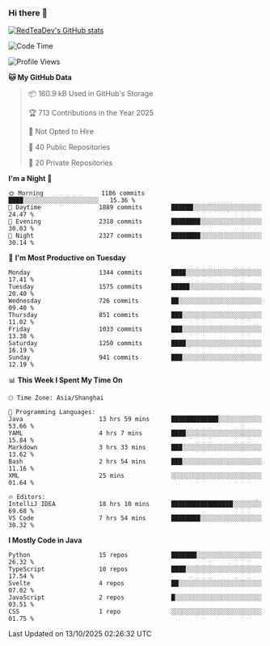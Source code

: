 ### Hi there 👋

<!--
**RedTeaDev/RedTeaDev** is a ✨ _special_ ✨ repository because its `README.md` (this file) appears on your GitHub profile.

Here are some ideas to get you started:

- 🔭 I’m currently working on ...
- 🌱 I’m currently learning ...
- 👯 I’m looking to collaborate on ...
- 🤔 I’m looking for help with ...
- 💬 Ask me about ...
- 📫 How to reach me: ...
- 😄 Pronouns: ...
- ⚡ Fun fact: ...
-->

<!--
[![wakatime](https://wakatime.com/badge/user/6b101ed0-04c0-4490-9283-eb61f2efff96.svg)](https://wakatime.com/@6b101ed0-04c0-4490-9283-eb61f2efff96)
!-->

[![RedTeaDev's GitHub stats](https://github-readme-stats.vercel.app/api?username=RedTeaDev\&include_all_commits=true)](https://github.com/anuraghazra/github-readme-stats)
<!--
[![willianrod's wakatime stats](https://github-readme-stats.vercel.app/api/wakatime?username=RedTeaDev)](https://github.com/anuraghazra/github-readme-stats)
!-->
<!--START_SECTION:waka-->
![Code Time](http://img.shields.io/badge/Code%20Time-3%2C576%20hrs%2046%20mins-blue)

![Profile Views](http://img.shields.io/badge/Profile%20Views-0-blue)

**🐱 My GitHub Data** 

> 📦 160.9 kB Used in GitHub's Storage 
 > 
> 🏆 713 Contributions in the Year 2025
 > 
> 🚫 Not Opted to Hire
 > 
> 📜 40 Public Repositories 
 > 
> 🔑 20 Private Repositories 
 > 
**I'm a Night 🦉** 

```text
🌞 Morning                1186 commits        ████░░░░░░░░░░░░░░░░░░░░░   15.36 % 
🌆 Daytime                1889 commits        ██████░░░░░░░░░░░░░░░░░░░   24.47 % 
🌃 Evening                2318 commits        ████████░░░░░░░░░░░░░░░░░   30.03 % 
🌙 Night                  2327 commits        ████████░░░░░░░░░░░░░░░░░   30.14 % 
```
📅 **I'm Most Productive on Tuesday** 

```text
Monday                   1344 commits        ████░░░░░░░░░░░░░░░░░░░░░   17.41 % 
Tuesday                  1575 commits        █████░░░░░░░░░░░░░░░░░░░░   20.40 % 
Wednesday                726 commits         ██░░░░░░░░░░░░░░░░░░░░░░░   09.40 % 
Thursday                 851 commits         ███░░░░░░░░░░░░░░░░░░░░░░   11.02 % 
Friday                   1033 commits        ███░░░░░░░░░░░░░░░░░░░░░░   13.38 % 
Saturday                 1250 commits        ████░░░░░░░░░░░░░░░░░░░░░   16.19 % 
Sunday                   941 commits         ███░░░░░░░░░░░░░░░░░░░░░░   12.19 % 
```


📊 **This Week I Spent My Time On** 

```text
🕑︎ Time Zone: Asia/Shanghai

💬 Programming Languages: 
Java                     13 hrs 59 mins      █████████████░░░░░░░░░░░░   53.66 % 
YAML                     4 hrs 7 mins        ████░░░░░░░░░░░░░░░░░░░░░   15.84 % 
Markdown                 3 hrs 33 mins       ███░░░░░░░░░░░░░░░░░░░░░░   13.62 % 
Bash                     2 hrs 54 mins       ███░░░░░░░░░░░░░░░░░░░░░░   11.16 % 
XML                      25 mins             ░░░░░░░░░░░░░░░░░░░░░░░░░   01.64 % 

🔥 Editors: 
IntelliJ IDEA            18 hrs 10 mins      █████████████████░░░░░░░░   69.68 % 
VS Code                  7 hrs 54 mins       ████████░░░░░░░░░░░░░░░░░   30.32 % 
```

**I Mostly Code in Java** 

```text
Python                   15 repos            ███████░░░░░░░░░░░░░░░░░░   26.32 % 
TypeScript               10 repos            ████░░░░░░░░░░░░░░░░░░░░░   17.54 % 
Svelte                   4 repos             ██░░░░░░░░░░░░░░░░░░░░░░░   07.02 % 
JavaScript               2 repos             █░░░░░░░░░░░░░░░░░░░░░░░░   03.51 % 
CSS                      1 repo              ░░░░░░░░░░░░░░░░░░░░░░░░░   01.75 % 
```




 Last Updated on 13/10/2025 02:26:32 UTC
<!--END_SECTION:waka-->


